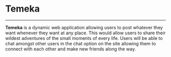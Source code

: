<h1>Temeka</h1>
<hr>
<p><b>Temeka</b> is a dynamic web application allowing users to post whatever they want whenever they want at any place. This would allow users to share their wildest adventures of the small moments of every life. Users will be able to chat amongst other users in the chat option on the site allowing them to connect with each other and make new friends along the way. </p>
